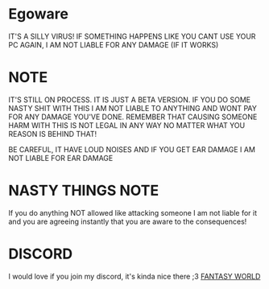 # Egoware

IT'S A SILLY VIRUS! IF SOMETHING HAPPENS LIKE YOU CANT USE YOUR PC AGAIN, I AM NOT LIABLE FOR ANY DAMAGE (IF IT WORKS)


# NOTE

IT'S STILL ON PROCESS. IT IS JUST A BETA VERSION.
IF YOU DO SOME NASTY SHIT WITH THIS I AM NOT LIABLE TO ANYTHING AND WONT PAY FOR ANY DAMAGE YOU'VE DONE. 
REMEMBER THAT CAUSING SOMEONE HARM WITH THIS IS NOT LEGAL IN ANY WAY NO MATTER WHAT YOU REASON IS BEHIND THAT!

BE CAREFUL, IT HAVE LOUD NOISES AND IF YOU GET EAR DAMAGE I AM NOT LIABLE FOR EAR DAMAGE


# NASTY THINGS NOTE

If you do anything NOT allowed like attacking someone I am not liable for it and you are agreeing instantly that you are aware to the consequences!


# DISCORD

I would love if you join my discord, it's kinda nice there ;3
[FANTASY WORLD](https://discord.gg/PHUAyGJwKA)
